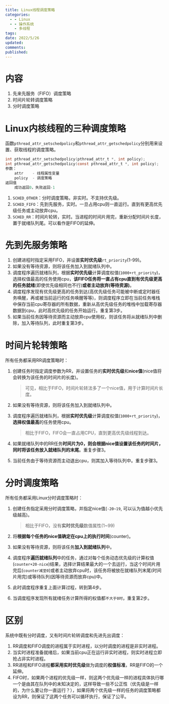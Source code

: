 ```yaml
---
title: Linux线程调度策略
categories:
  - - Linux
  - - 操作系统
    - 多线程
tags: 
date: 2022/5/26
updated: 
comments: 
published:
---
```

# 内容

1. 先来先服务（FIFO）调度策略
2. 时间片轮转调度策略
3. 分时调度策略
# Linux内核线程的三种调度策略

函数`pthread_attr_setschedpolicy`和`pthread_attr_getschedpolicy`分别用来设置、获取线程的调度策略。

```c
int pthread_attr_setschedpolicy(pthread_attr_t *, int policy);
int pthread_attr_getschedpolicy(const pthread_attr_t *, int policy);
参数：
    attr 	- 线程属性变量
    policy	- 调度策略
返回值
    成功返回0，失败返回-1
```

1. `SCHED_OTHER`：分时调度策略，非实时。不支持优先级。
2. `SCHED_FIFO`：先到先服务，实时。一旦占用cpu则一直运行。直到有更高优先级任务或主动放弃cpu。
3. `SCHED_RR`：时间片轮转，实时。当进程的时间片用完，重新分配时间片长度，置于就绪队列尾。可以看作是FIFO的延伸。

# 先到先服务策略

1. 创建进程时指定采用FIFO，并设置**实时优先级**`rt_priority`(1-99)。
2. 如果没有等待资源，则将该任务加入到就绪队列中。
3. 调度程序遍历就绪队列，根据**实时优先级**计算调度权值(`1000+rt_priority`)，选择权值最高的任务使用cpu，**该FIFO任务将一直占有cpu直到有优先级更高的任务就绪**(即使优先级相同也不行)**或者主动放弃(等待资源)**。
4. 调度程序发现有优先级更高的任务到达(高优先级任务可能被中断或定时器任务唤醒，再或被当前运行的任务唤醒等等)，则调度程序立即在当前任务堆栈中保存当前cpu寄存器的所有数据，重新从高优先级任务的堆栈中加载寄存器数据到cpu，此时高优先级的任务开始运行。重复第3步。
5. 如果当前任务因等待资源而主动放弃cpu使用权，则该任务将从就绪队列中删除，加入等待队列，此时重复第3步。

# 时间片轮转策略

所有任务都采用RR调度策略时：

1. 创建任务时指定调度参数为RR，并设置任务的**实时优先级**和**nice值**(nice值将会转换为该任务的时间片的长度)。

   > 可见，相比于FIFO，时间片轮转法多了一个nice值，用于计算时间片长度。

2. 如果没有等待资源，则将该任务加入到就绪队列中。

3. 调度程序遍历就绪队列，根据**实时优先级**计算调度权值(`1000+rt_priority`)，**选择权值最高**的任务使用cpu。

   > 相比于FIFO，FIFO会一直占用CPU，直到更高优先级线程到达。

4. 如果就绪队列中的RR任务**时间片为0，则会根据nice值设置该任务的时间片，同时将该任务放入就绪队列的末尾**。重复步骤3。

5. 当前任务由于等待资源而主动退出cpu，则其加入等待队列中。重复步骤3。

# 分时调度策略

所有任务都采用Linux分时调度策略时：

1. 创建任务指定采用分时调度策略，并指定nice值(`-20~19`, 可以认为值越小优先级越高)。

   > 相比于FIFO，没有**实时优先级**数值属性(1~99)

2. 将**根据每个任务的nice值确定在cpu上的执行时间**(counter)。

3. 如果没有等待资源，则将该任务**加入到就绪队列**中。

4. 调度程序**遍历就绪队列**中的任务，通过对每个任务动态优先级的计算权值(`counter+20-nice`)结果，选择计算结果最大的一个去运行，当这个时间片用完后(`counter减至0`)或者主动放弃cpu时，该任务将被放在就绪队列末尾(时间片用完)或等待队列(因等待资源而放弃cpu)中。

5. 此时调度程序重复上面计算过程，转到第4步。

6. 当调度程序发现所有就绪任务计算所得的权值都`不大于0时`，重复第2步。

# 区别

系统中既有分时调度，又有时间片轮转调度和先进先出调度：

1. RR调度和FIFO调度的进程属于实时进程，以分时调度的进程是非实时进程。
2. 当实时进程准备就绪后，如果当前cpu正在运行非实时进程，则实时进程立即抢占非实时进程。
3. RR进程和FIFO进程**都采用实时优先级**做为调度的**权值标准**，RR是FIFO的一个延伸。
4. FIFO时，如果两个进程的优先级一样，则这两个优先级一样的进程具体执行哪一个是由其在队列中的未知决定的，这样导致一些不公正性（优先级是一样的，为什么要让你一直运行？），如果将两个优先级一样的任务的调度策略都设为RR，则保证了这两个任务可以循环执行，保证了公平。